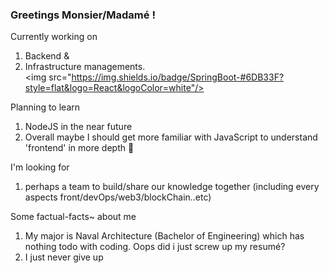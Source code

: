 ### Greetings Monsier/Madamé !

Currently working on 
  1. Backend & 
  2. Infrastructure managements. 
<img src="https://img.shields.io/badge/SpringBoot-#6DB33F?style=flat&logo=React&logoColor=white"/>

Planning to learn 
  1. NodeJS in the near future
  2. Overall maybe I should get more familiar with JavaScript to understand 'frontend' in more depth 🤔
  
I'm looking for
  1. perhaps a team to build/share our knowledge together (including every aspects front/devOps/web3/blockChain..etc)

Some factual-facts~ about me
  1. My major is Naval Architecture (Bachelor of Engineering) which has nothing todo with coding. Oops did i just screw up my resumé?
  2. I just never give up 
  
  
